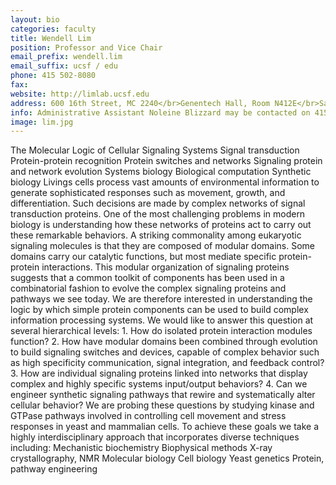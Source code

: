 ```yaml
---
layout: bio
categories: faculty
title: Wendell Lim
position: Professor and Vice Chair
email_prefix: wendell.lim
email_suffix: ucsf / edu
phone: 415 502-8080
fax: 
website: http://limlab.ucsf.edu
address: 600 16th Street, MC 2240</br>Genentech Hall, Room N412E</br>San Francisco, CA 94158-2240</br>
info: Administrative Assistant Noleine Blizzard may be contacted on 415 514-4137 or at <span class="e">noleine.blizzard / ucsf, edu </span>
image: lim.jpg
---
```


The Molecular Logic of Cellular Signaling Systems Signal transduction Protein-protein recognition Protein switches and networks Signaling protein and network evolution Systems biology Biological computation Synthetic biology Livings cells process vast amounts of environmental information to generate sophisticated responses such as movement, growth, and differentiation. Such decisions are made by complex networks of signal transduction proteins. One of the most challenging problems in modern biology is understanding how these networks of proteins act to carry out these remarkable behaviors. 
A striking commonality among eukaryotic signaling molecules is that they are composed of modular domains. Some domains carry our catalytic functions, but most mediate specific protein-protein interactions. This modular organization of signaling proteins suggests that a common toolkit of components has been used in a combinatorial fashion to evolve the complex signaling proteins and pathways we see today. We are therefore interested in understanding the logic by which simple protein components can be used to build complex information processing systems. We would like to answer this question at several hierarchical levels: 1. How do isolated protein interaction modules function? 2. How have modular domains been combined through evolution to build signaling switches and devices, capable of complex behavior such as high specificity communication, signal integration, and feedback control? 3. How are individual signaling proteins linked into networks that display complex and highly specific systems input/output behaviors? 4. Can we engineer synthetic signaling pathways that rewire and systematically alter cellular behavior? We are probing these questions by studying kinase and GTPase pathways involved in controlling cell movement and stress responses in yeast and mammalian cells. To achieve these goals we take a highly interdisciplinary approach that incorporates diverse techniques including: Mechanistic biochemistry Biophysical methods X-ray crystallography, NMR Molecular biology Cell biology Yeast genetics Protein, pathway engineering
